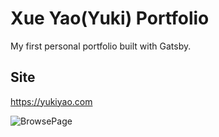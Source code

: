 # Xue Yao(Yuki) Portfolio

My first personal portfolio built with Gatsby. 




## Site
https://yukiyao.com

![BrowsePage](./src/assets/images/Portfolio.gif)





